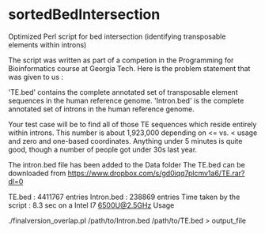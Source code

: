 # sortedBedIntersection
Optimized Perl script for bed intersection (identifying transposable elements within introns)



The script was written as part of a competion in the Programming for Bioinformatics course at Georgia Tech.
Here is the problem statement that was given to us :


'TE.bed' contains the complete annotated set of transposable element sequences in the human reference genome. 'Intron.bed' is the complete annotated set of introns in the human reference genome. 

Your test case will be to find all of those TE sequences which reside entirely within introns. This number is about 1,923,000 depending on <= vs. < usage and zero and one-based coordinates. 
Anything under 5 minutes is quite good, though a number of people got under 30s last year.

The intron.bed file has been added to the Data folder
The TE.bed can be downloaded from https://www.dropbox.com/s/gd0iqq7plcmv1a6/TE.rar?dl=0

TE.bed  : 4411767 entries
Intron.bed : 238869 entries
Time taken by the script : 8.3 sec on a Intel I7 6500U@2.5GHz 
Usage

./finalversion_overlap.pl /path/to/Intron.bed /path/to/TE.bed > output_file

